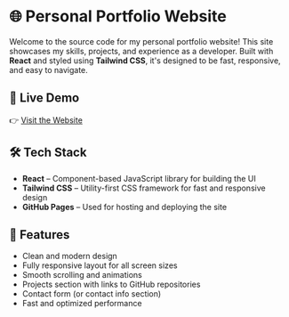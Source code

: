 # 🌐 Personal Portfolio Website

Welcome to the source code for my personal portfolio website! This site showcases my skills, projects, and experience as a developer. Built with **React** and styled using **Tailwind CSS**, it's designed to be fast, responsive, and easy to navigate.

## 🚀 Live Demo

👉 [Visit the Website](https://fastback2499.github.io)

## 🛠️ Tech Stack

- **React** – Component-based JavaScript library for building the UI  
- **Tailwind CSS** – Utility-first CSS framework for fast and responsive design  
- **GitHub Pages** – Used for hosting and deploying the site

## 📁 Features

- Clean and modern design  
- Fully responsive layout for all screen sizes  
- Smooth scrolling and animations  
- Projects section with links to GitHub repositories  
- Contact form (or contact info section)  
- Fast and optimized performance
